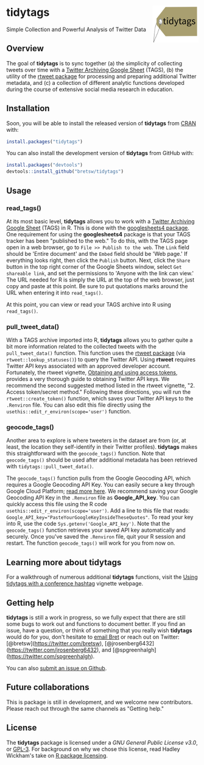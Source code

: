 
<!-- README.md is generated from README.Rmd. Please edit that file -->
tidytags <img src="man/figures/tidytags-logo.png" align="right" width="120" />
==============================================================================

Simple Collection and Powerful Analysis of Twitter Data

Overview
--------

The goal of **tidytags** is to sync together (a) the simplicity of collecting tweets over time with a [Twitter Archiving Google Sheet](https://tags.hawksey.info/) (TAGS), (b) the utility of the [rtweet package](https://rtweet.info/) for processing and preparing additional Twitter metadata, and (c) a collection of different analytic functions developed during the course of extensive social media research in education.

Installation
------------

Soon, you will be able to install the released version of **tidytags** from [CRAN](https://CRAN.R-project.org) with:

``` r
install.packages("tidytags")
```

You can also install the development version of **tidytags** from GitHub with:

``` r
install.packages("devtools")
devtools::install_github("bretsw/tidytags")
```

Usage
-----

### read\_tags()

At its most basic level, **tidytags** allows you to work with a [Twitter Archiving Google Sheet](https://tags.hawksey.info/) (TAGS) in R. This is done with the [googlesheets4 package](https://CRAN.R-project.org/package=googlesheets4). One requirement for using the **googlesheets4** package is that your TAGS tracker has been "published to the web." To do this, with the TAGS page open in a web browser, go to `File >> Publish to the web`. The `Link` field should be 'Entire document' and the `Embed` field should be 'Web page.' If everything looks right, then click the `Publish` button. Next, click the `Share` button in the top right corner of the Google Sheets window, select `Get shareable link`, and set the permissions to 'Anyone with the link can view.' The URL needed for R is simply the URL at the top of the web browser, just copy and paste at this point. Be sure to put quotations marks around the URL when entering it into `read_tags()`.

At this point, you can view or read your TAGS archive into R using `read_tags()`.

### pull\_tweet\_data()

With a TAGS archive imported into R, **tidytags** allows you to gather quite a bit more information related to the collected tweets with the `pull_tweet_data()` function. This function uses the [rtweet package](https://rtweet.info/) (via `rtweet::lookup_statuses()`) to query the Twitter API. Using **rtweet** requires Twitter API keys associated with an approved developer account. Fortunately, the rtweet vignette, [Obtaining and using access tokens](https://rtweet.info/articles/auth.html), provides a very thorough guide to obtaining Twitter API keys. We recommend the second suggested method listed in the rtweet vignette, "2. Access token/secret method." Following these directions, you will run the `rtweet::create_token()` function, which saves your Twitter API keys to the `.Renviron` file. You can also edit this file directly using the `usethis::edit_r_environ(scope='user')` function.

### geocode\_tags()

Another area to explore is where tweeters in the dataset are from (or, at least, the location they self-identify in their Twitter profiles). **tidytags** makes this straightforward with the `geocode_tags()` function. Note that `geocode_tags()` should be used after additional metadata has been retrieved with `tidytags::pull_tweet_data()`.

The `geocode_tags()` function pulls from the Google Geocoding API, which requires a Google Geocoding API Key. You can easily secure a key through Google Cloud Platform; [read more here](https://developers.google.com/maps/documentation/geocoding/get-api-key). We recommend saving your Google Geocoding API Key in the `.Renviron` file as **Google\_API\_key**. You can quickly access this file using the R code `usethis::edit_r_environ(scope='user')`. Add a line to this file that reads: `Google_API_key="PasteYourGoogleKeyInsideTheseQuotes"`. To read your key into R, use the code `Sys.getenv('Google_API_key')`. Note that the `geocode_tags()` function retrieves your saved API key automatically and securely. Once you've saved the `.Renviron` file, quit your R session and restart. The function `geocode_tags()` will work for you from now on.

Learning more about tidytags
----------------------------

For a walkthrough of numerous additional **tidytags** functions, visit the [Using tidytags with a conference hashtag](https://bretsw.github.io/tidytags/articles/tidytags-with-conf-hashtags.html) vignette webpage.

Getting help
------------

**tidytags** is still a work in progress, so we fully expect that there are still some bugs to work out and functions to document better. If you find an issue, have a question, or think of something that you really wish **tidytags** would do for you, don't hesitate to [email Bret](mailto:bret@bretsw.com) or reach out on Twitter: \[@bretsw\](<https://twitter.com/bretsw>), \[@jrosenberg6432\](<https://twitter.com/jrosenberg6432>), and \[@spgreenhalgh\](<https://twitter.com/spgreenhalgh>).

You can also [submit an issue on Github](https://github.com/bretsw/tidytags/issues/).

Future collaborations
---------------------

This is package is still in development, and we welcome new contributors. Please reach out through the same channels as "Getting help."

License
-------

The **tidytags** package is licensed under a *GNU General Public License v3.0*, or [GPL-3](https://choosealicense.com/licenses/lgpl-3.0/). For background on why we chose this license, read Hadley Wickham's take on [R package licensing](http://r-pkgs.had.co.nz/description.html#license).

